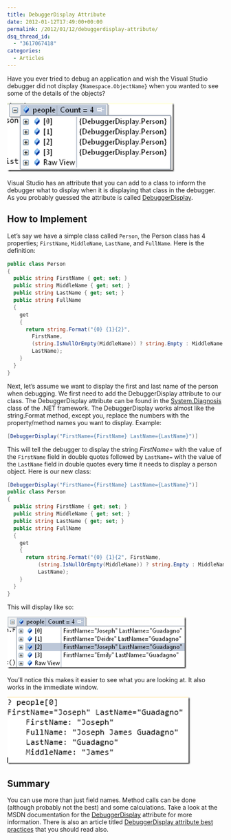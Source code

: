 ```yaml
---
title: DebuggerDisplay Attribute
date: 2012-01-12T17:49:00+00:00
permalink: /2012/01/12/debuggerdisplay-attribute/
dsq_thread_id:
  - "3617067418"
categories:
  - Articles
---
```

Have you ever tried to debug an application and wish the Visual Studio debugger did not display `{Namespace.ObjectName}` when you wanted to see some of the details of the objects?

[![image](/assets/images/posts/image_thumb_4.png "image")](/assets/images/posts/image_5.png) 

Visual Studio has an attribute that you can add to a class to inform the debugger what to display when it is displaying that class in the debugger. As you probably guessed the attribute is called [DebuggerDisplay](http://msdn.microsoft.com/en-us/library/system.diagnostics.debuggerdisplayattribute.aspx).

## How to Implement

Let’s say we have a simple class called `Person`, the Person class has 4 properties; `FirstName`, `MiddleName`, `LastName`, and `FullName`. Here is the definition:

```cs
public class Person
{
  public string FirstName { get; set; }
  public string MiddleName { get; set; }
  public string LastName { get; set; }
  public string FullName
  {
    get
    {
      return string.Format("{0} {1}{2}",
        FirstName,
        (string.IsNullOrEmpty(MiddleName)) ? string.Empty : MiddleName + " ",
        LastName);
    }
  }
}
```

Next, let’s assume we want to display the first and last name of the person when debugging. We first need to add the DebuggerDisplay attribute to our class. The DebuggerDisplay attribute can be found in the [System.Diagnosis](http://msdn.microsoft.com/en-us/library/15t15zda.aspx) class of the .NET framework. The DebuggerDisplay works almost like the string.Format method, except you, replace the numbers with the property/method names you want to display. Example: 

```cs
[DebuggerDisplay("FirstName={FirstName} LastName={LastName}")]
```

This will tell the debugger to display the string _FirstName=_ with the value of the `FirstName` field in double quotes followed by `LastName=` with the value of the `LastName` field in double quotes every time it needs to display a person object. Here is our new class:

```cs
[DebuggerDisplay("FirstName={FirstName} LastName={LastName}")]
public class Person
{
  public string FirstName { get; set; }
  public string MiddleName { get; set; }
  public string LastName { get; set; }
  public string FullName
  {
    get
    {
      return string.Format("{0} {1}{2", FirstName,
          (string.IsNullOrEmpty(MiddleName)) ? string.Empty : MiddleName + " ",
          LastName);
    }
  }
}
```

This will display like so:

[![image](/assets/images/posts/image_thumb_5.png "image")](/assets/images/posts/image_6.png) 

You’ll notice this makes it easier to see what you are looking at. It also works in the immediate window. 

[![image](/assets/images/posts/image_thumb_6.png "image")](/assets/images/posts/image_7.png)

## Summary

You can use more than just field names. Method calls can be done (although probably not the best) and some calculations. Take a look at the MSDN documentation for the [DebuggerDisplay](http://msdn.microsoft.com/en-us/library/system.diagnostics.debuggerdisplayattribute.aspx) attribute for more information. There is also an article titled [DebuggerDisplay attribute best practices](http://blogs.msdn.com/b/jaredpar/archive/2011/03/18/debuggerdisplay-attribute-best-practices.aspx) that you should read also.